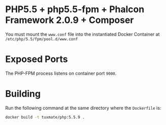 # PHP5.5 + php5.5-fpm + Phalcon Framework 2.0.9 + Composer

You must mount the `www.conf` file into the instantiated Docker Container at `/etc/php/5.5/fpm/pool.d/www.conf`

# Exposed Ports

The PHP-FPM process listens on container port `9000`.

# Building

Run the following command at the same directory where the `Dockerfile` is:

```bash
docker build -t tuxmate/php:5.5.9 .
```
